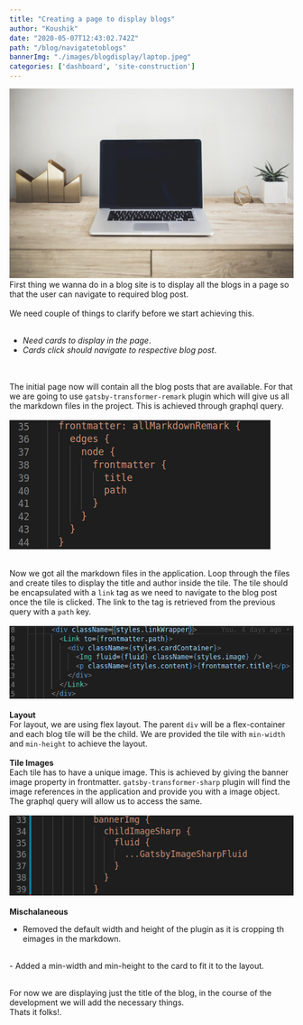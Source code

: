 ```yaml
---
title: "Creating a page to display blogs"
author: "Koushik"
date: "2020-05-07T12:43:02.742Z"
path: "/blog/navigatetoblogs"
bannerImg: "./images/blogdisplay/laptop.jpeg"
categories: ['dashboard', 'site-construction']
---
```


![image](./images/blogdisplay/laptop.jpeg)
\
First thing we wanna do in a blog site is to display all the blogs in a page so that the user can navigate to required blog post.  
\
We need couple of things to clarify before we start achieving this.  
<br/>
- _Need cards to display in the page_.  
- _Cards click should navigate to respective blog post_.  

\
\
The initial page now will contain all the blog posts that are available. For that we are going to use `gatsby-transformer-remark` plugin which will give us all the markdown files in the project. This is achieved through graphql query.  
\
![code1](./images/blogdisplay/code1.png)  


\
Now we got all the markdown files in the application. Loop through the files and create tiles to display the title and author inside the tile. The tile should be encapsulated with a `link` tag as we need to navigate to the blog post once the tile is clicked. The link to the tag is retrieved from the previous query with a `path` key.  
\
![code2](./images/blogdisplay/code2.png)  
\
**Layout**  
For layout, we are using flex layout. The parent `div` will be a flex-container and each blog tile will be the child. We are provided the tile with `min-width` and `min-height` to achieve the layout.  
\
**Tile Images**  
Each tile has to have a unique image. This is achieved by giving the banner image property in frontmatter. `gatsby-transformer-sharp` plugin will find the image references in the application and provide you with a image object. The graphql query will allow us to access the same.  
\
![code3](./images/blogdisplay/code3.png)    
\
**Mischalaneous**  
- Removed the default width and height of the plugin as it is cropping th eimages in the markdown.  
<br/>
- Added a min-width and min-height to the card to fit it to the layout.  


\
For now we are displaying just the title of the blog, in the course of the development we will add the necessary things.  
Thats it folks!. 
